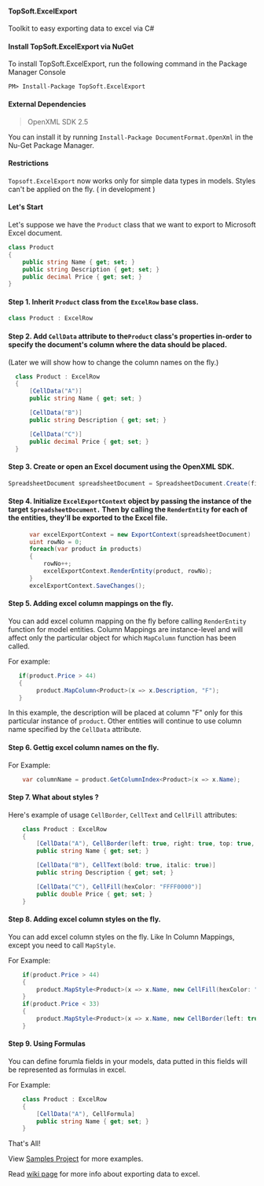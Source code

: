 #### TopSoft.ExcelExport
Toolkit to easy exporting data to excel via C#

#### Install TopSoft.ExcelExport via NuGet
To install TopSoft.ExcelExport, run the following command in the Package Manager Console

`PM> Install-Package TopSoft.ExcelExport`

#### External Dependencies
> OpenXML SDK 2.5

You can install it by running `Install-Package DocumentFormat.OpenXml` in the Nu-Get Package Manager.

#### Restrictions
`Topsoft.ExcelExport` now works only for simple data types in models.
Styles can't be applied on the fly. ( in development )

#### Let's Start

Let's suppose we have the `Product` class that we want to export to Microsoft Excel document.

```c#
class Product
{
    public string Name { get; set; }
    public string Description { get; set; }
    public decimal Price { get; set; }
}
```
#### Step 1. Inherit `Product` class from the `ExcelRow` base class.

```c#
class Product : ExcelRow
```

#### Step 2. Add `CellData` attribute to the`Product` class's properties in-order to specify the document's column where the data should be placed.
(Later we will show how to change the column names on the fly.)

```c#
  class Product : ExcelRow
  {
      [CellData("A")]
      public string Name { get; set; }

      [CellData("B")]
      public string Description { get; set; }

      [CellData("C")]
      public decimal Price { get; set; }
  }
```

#### Step 3. Create or open an Excel document using the OpenXML SDK.

```c#
SpreadsheetDocument spreadsheetDocument = SpreadsheetDocument.Create(fileName, SpreadsheetDocumentType.Workbook);
```

#### Step 4. Initialize `ExcelExportContext` object by passing the instance of the target `SpreadsheetDocument.` Then by calling the `RenderEntity`  for each of the entities, they'll be exported to the Excel file.

```c#
      var excelExportContext = new ExportContext(spreadsheetDocument)
      uint rowNo = 0;
      foreach(var product in products)
      {
          rowNo++;
          excelExportContext.RenderEntity(product, rowNo);
      }
      excelExportContext.SaveChanges();
```

#### Step 5. Adding excel column mappings on the fly.
You can add excel column mapping on the fly before calling `RenderEntity` function for model entities. Column Mappings are instance-level and will affect only the particular object for which `MapColumn` function has been called.

For example:

```c#
   if(product.Price > 44)
   {
        product.MapColumn<Product>(x => x.Description, "F");
   }
```

In this example, the description will be placed at column "F" only for this particular instance of `product`. Other entities will continue to use column name specified by the `CellData` attribute.

#### Step 6. Gettig excel column names on the fly.
For Example:
```c#
    var columnName = product.GetColumnIndex<Product>(x => x.Name);
```   

#### Step 7. What about styles ?

Here's example of usage `CellBorder`, `CellText` and `CellFill` attributes:

```c#
    class Product : ExcelRow
    {
        [CellData("A"), CellBorder(left: true, right: true, top: true, bottom: true)]
        public string Name { get; set; }

        [CellData("B"), CellText(bold: true, italic: true)]
        public string Description { get; set; }

        [CellData("C"), CellFill(hexColor: "FFFF0000")]
        public double Price { get; set; }
    }
```

#### Step 8. Adding excel column styles on the fly.
You can add excel column styles on the fly. Like In Column Mappings, except you need to call `MapStyle`.

For Example:

```c#
    if(product.Price > 44)
    {
        product.MapStyle<Product>(x => x.Name, new CellFill(hexColor: "FFFF0000"));
    }
    if(product.Price < 33)
    {
        product.MapStyle<Product>(x => x.Name, new CellBorder(left: true, right: true));
    }
```                    

#### Step 9. Using Formulas
You can define forumla fields in your models, data putted in this fields will be represented as formulas in excel.

For Example:

```c#
    class Product : ExcelRow
    {
        [CellData("A"), CellFormula]
        public string Name { get; set; }
    }
``` 

That's All!

View [Samples Project](https://github.com/TopSoftSolutions/TopSoft.ExcelExport/tree/master/TopSoft.ExcelExport.Samples) for more examples.

Read [wiki page](https://github.com/TopSoftSolutions/TopSoft.ExcelExport/wiki) for more info about exporting data to excel.

